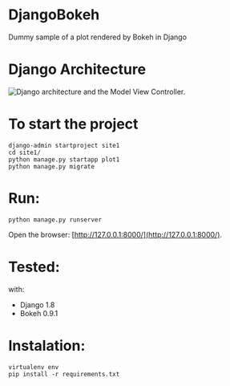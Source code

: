 # DjangoBokeh

Dummy sample of a plot rendered by Bokeh in Django

# Django Architecture

![Django architecture and the Model View Controller.](https://eggslaking.files.wordpress.com/2013/03/django2.png?w=580)

# To start the project

```
django-admin startproject site1
cd site1/
python manage.py startapp plot1
python manage.py migrate
```
# Run:
```
python manage.py runserver
```
Open the browser: [http://127.0.0.1:8000/](http://127.0.0.1:8000/).

# Tested:
with:
- Django 1.8
- Bokeh 0.9.1

# Instalation:
```
virtualenv env
pip install -r requirements.txt

```

